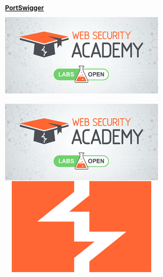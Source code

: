 ## [PortSwigger](https://portswigger.net/web-security/all-labs)

![](https://github.com/Offensive-Penetration-Security/OPSEC-Academy/blob/main/Authors_of_Tasks/PortSwigger/Docs/PortSwigger-Web-Security-Academy.png)

<p align="center">
  <br>
  <img src="https://raw.githubusercontent.com/Offensive-Penetration-Security/OPSEC-Academy/main/Authors_of_Tasks/PortSwigger/Docs/PortSwigger-Web-Security-Academy.png"><br>
  
  <img width="460" height="300" src="https://raw.githubusercontent.com/Offensive-Penetration-Security/OPSEC-Academy/main/Authors_of_Tasks/PortSwigger/Docs/InZ0OCwH_400x400.png">
</p>
